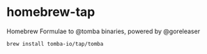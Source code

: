 # homebrew-tap

Homebrew Formulae to @tomba binaries, powered by @goreleaser

```sh
brew install tomba-io/tap/tomba
```
